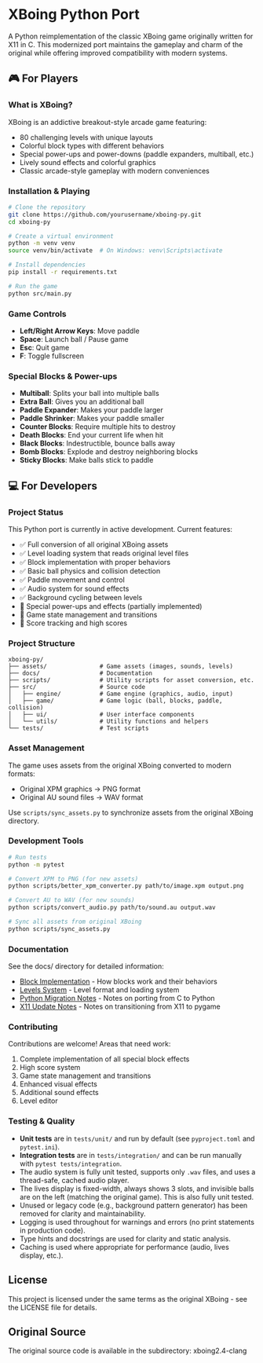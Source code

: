 # XBoing Python Port

A Python reimplementation of the classic XBoing game originally written for X11 in C. This modernized port maintains the gameplay and charm of the original while offering improved compatibility with modern systems.

## 🎮 For Players

### What is XBoing?

XBoing is an addictive breakout-style arcade game featuring:
- 80 challenging levels with unique layouts
- Colorful block types with different behaviors
- Special power-ups and power-downs (paddle expanders, multiball, etc.)
- Lively sound effects and colorful graphics
- Classic arcade-style gameplay with modern conveniences

### Installation & Playing

```bash
# Clone the repository
git clone https://github.com/yourusername/xboing-py.git
cd xboing-py

# Create a virtual environment
python -m venv venv
source venv/bin/activate  # On Windows: venv\Scripts\activate

# Install dependencies
pip install -r requirements.txt

# Run the game
python src/main.py
```

### Game Controls

- **Left/Right Arrow Keys**: Move paddle
- **Space**: Launch ball / Pause game
- **Esc**: Quit game
- **F**: Toggle fullscreen

### Special Blocks & Power-ups

- **Multiball**: Splits your ball into multiple balls
- **Extra Ball**: Gives you an additional ball
- **Paddle Expander**: Makes your paddle larger
- **Paddle Shrinker**: Makes your paddle smaller
- **Counter Blocks**: Require multiple hits to destroy
- **Death Blocks**: End your current life when hit
- **Black Blocks**: Indestructible, bounce balls away
- **Bomb Blocks**: Explode and destroy neighboring blocks
- **Sticky Blocks**: Make balls stick to paddle

## 💻 For Developers

### Project Status

This Python port is currently in active development. Current features:
- ✅ Full conversion of all original XBoing assets
- ✅ Level loading system that reads original level files
- ✅ Block implementation with proper behaviors
- ✅ Basic ball physics and collision detection
- ✅ Paddle movement and control
- ✅ Audio system for sound effects
- ✅ Background cycling between levels
- 🚧 Special power-ups and effects (partially implemented)
- 🚧 Game state management and transitions
- 🚧 Score tracking and high scores

### Project Structure

```
xboing-py/
├── assets/               # Game assets (images, sounds, levels)
├── docs/                 # Documentation
├── scripts/              # Utility scripts for asset conversion, etc.
├── src/                  # Source code
│   ├── engine/           # Game engine (graphics, audio, input)
│   ├── game/             # Game logic (ball, blocks, paddle, collision)
│   ├── ui/               # User interface components
│   └── utils/            # Utility functions and helpers
└── tests/                # Test scripts
```

### Asset Management

The game uses assets from the original XBoing converted to modern formats:
- Original XPM graphics → PNG format
- Original AU sound files → WAV format

Use `scripts/sync_assets.py` to synchronize assets from the original XBoing directory.

### Development Tools

```bash
# Run tests
python -m pytest

# Convert XPM to PNG (for new assets)
python scripts/better_xpm_converter.py path/to/image.xpm output.png

# Convert AU to WAV (for new sounds)
python scripts/convert_audio.py path/to/sound.au output.wav

# Sync all assets from original XBoing
python scripts/sync_assets.py
```

### Documentation

See the docs/ directory for detailed information:
- [Block Implementation](docs/BLOCK_IMPLEMENTATION.md) - How blocks work and their behaviors
- [Levels System](docs/LEVELS.md) - Level format and loading system
- [Python Migration Notes](docs/PYTHON_MIGRATION.md) - Notes on porting from C to Python
- [X11 Update Notes](docs/X11_UPDATE.md) - Notes on transitioning from X11 to pygame

### Contributing

Contributions are welcome! Areas that need work:
1. Complete implementation of all special block effects
2. High score system
3. Game state management and transitions
4. Enhanced visual effects
5. Additional sound effects
6. Level editor

### Testing & Quality

- **Unit tests** are in `tests/unit/` and run by default (see `pyproject.toml` and `pytest.ini`).
- **Integration tests** are in `tests/integration/` and can be run manually with `pytest tests/integration`.
- The audio system is fully unit tested, supports only `.wav` files, and uses a thread-safe, cached audio player.
- The lives display is fixed-width, always shows 3 slots, and invisible balls are on the left (matching the original game). This is also fully unit tested.
- Unused or legacy code (e.g., background pattern generator) has been removed for clarity and maintainability.
- Logging is used throughout for warnings and errors (no print statements in production code).
- Type hints and docstrings are used for clarity and static analysis.
- Caching is used where appropriate for performance (audio, lives display, etc.).

## License

This project is licensed under the same terms as the original XBoing - see the LICENSE file for details.

## Original Source

The original source code is available in the subdirectory: xboing2.4-clang

